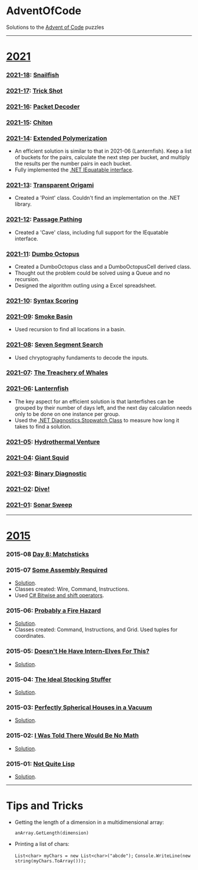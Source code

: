 # AdventOfCode
Solutions to the [Advent of Code](https://adventofcode.com/) puzzles

---
# [2021](https://adventofcode.com/2021)

### [2021-18](https://github.com/HashTag42/AdventOfCode/tree/main/2021/2021-18): [Snailfish](https://adventofcode.com/2021/day/18)


### [2021-17](https://github.com/HashTag42/AdventOfCode/tree/main/2021/2021-17): [Trick Shot](https://adventofcode.com/2021/day/17)


### [2021-16](https://github.com/HashTag42/AdventOfCode/tree/main/2021/2021-16): [Packet Decoder](https://adventofcode.com/2021/day/16)


### [2021-15](https://github.com/HashTag42/AdventOfCode/tree/main/2021/2021-15): [Chiton](https://adventofcode.com/2021/day/15)


### [2021-14](https://github.com/HashTag42/AdventOfCode/tree/main/2021/2021-13): [Extended Polymerization](https://adventofcode.com/2021/day/14)

* An efficient solution is similar to that in 2021-06 (Lanternfish). Keep a list of buckets for the pairs, calculate the next step per bucket, and multiply the results per the number pairs in each bucket.
* Fully implemented the [.NET IEquatable interface](https://docs.microsoft.com/en-us/dotnet/api/system.iequatable-1.equals).


### [2021-13](https://github.com/HashTag42/AdventOfCode/tree/main/2021/2021-13): [Transparent Origami](https://adventofcode.com/2021/day/13)

* Created a 'Point' class. Couldn't find an implementation on the .NET library.

### [2021-12](https://github.com/HashTag42/AdventOfCode/tree/main/2021/2021-12): [Passage Pathing](https://adventofcode.com/2021/day/12)

* Created a 'Cave' class, including full support for the IEquatable interface.

### [2021-11](https://github.com/HashTag42/AdventOfCode/tree/main/2021/2021-11): [Dumbo Octopus](https://adventofcode.com/2021/day/11)

* Created a DumboOctopus class and a DumboOctopusCell derived class.
* Thought out the problem could be solved using a Queue and no recursion.
* Designed the algorithm outling using a Excel spreadsheet.

### [2021-10](https://github.com/HashTag42/AdventOfCode/tree/main/2021/2021-10): [Syntax Scoring](https://adventofcode.com/2021/day/10)

### [2021-09](https://github.com/HashTag42/AdventOfCode/tree/main/2021/2021-09): [Smoke Basin](https://adventofcode.com/2021/day/9)

* Used recursion to find all locations in a basin.

### [2021-08](https://github.com/HashTag42/AdventOfCode/tree/main/2021/2021-08): [Seven Segment Search](https://adventofcode.com/2021/day/8)
* Used chryptography fundaments to decode the inputs.

### [2021-07](https://github.com/HashTag42/AdventOfCode/tree/main/2021/2021-07): [The Treachery of Whales](https://adventofcode.com/2021/day/7)

### [2021-06](https://github.com/HashTag42/AdventOfCode/tree/main/2021/2021-06): [Lanternfish](https://adventofcode.com/2021/day/6)

* The key aspect for an efficient solution is that lanterfishes can be grouped by their number of days left, and the next day calculation needs only to be done on one instance per group.
* Used the [.NET Diagnostics.Stopwatch Class](https://docs.microsoft.com/en-us/dotnet/api/system.diagnostics.stopwatch) to measure how long it takes to find a solution.

### [2021-05](https://github.com/HashTag42/AdventOfCode/tree/main/2021/2021-05): [Hydrothermal Venture](https://adventofcode.com/2021/day/5)

### [2021-04](https://github.com/HashTag42/AdventOfCode/tree/main/2021/2021-04): [Giant Squid](https://adventofcode.com/2021/day/4)

### [2021-03](https://github.com/HashTag42/AdventOfCode/tree/main/2021/2021-03): [Binary Diagnostic](https://adventofcode.com/2021/day/3)

### [2021-02](https://github.com/HashTag42/AdventOfCode/tree/main/2021/2021-02): [Dive!](https://adventofcode.com/2021/day/2)

### [2021-01](https://github.com/HashTag42/AdventOfCode/tree/main/2021/2021-01): [ Sonar Sweep](https://adventofcode.com/2021/day/1)
---

# [2015](https://adventofcode.com/2015)

### 2015-08 [Day 8: Matchsticks](https://adventofcode.com/2015/day/8)


### 2015-07 [Some Assembly Required](https://adventofcode.com/2015/day/7)

* [Solution](https://github.com/HashTag42/AdventOfCode/tree/main/2015/2015-07).
* Classes created: Wire, Command, Instructions.
* Used [C# Bitwise and shift operators](https://docs.microsoft.com/en-us/dotnet/csharp/language-reference/operators/bitwise-and-shift-operators).

### 2015-06: [Probably a Fire Hazard](https://adventofcode.com/2015/day/6)

* [Solution](https://github.com/HashTag42/AdventOfCode/tree/main/2015/2015-06).
* Classes created: Command, Instructions, and Grid. Used tuples for coordinates.

### 2015-05: [Doesn't He Have Intern-Elves For This?](https://adventofcode.com/2015/day/5)

* [Solution](https://github.com/HashTag42/AdventOfCode/tree/main/2015/2015-05).

### 2015-04: [The Ideal Stocking Stuffer](https://adventofcode.com/2015/day/4)

* [Solution](https://github.com/HashTag42/AdventOfCode/tree/main/2015/2015-04).

### 2015-03: [Perfectly Spherical Houses in a Vacuum](https://adventofcode.com/2015/day/3)

* [Solution](https://github.com/HashTag42/AdventOfCode/tree/main/2015/2015-03).

### 2015-02: [I Was Told There Would Be No Math](https://adventofcode.com/2015/day/2)

* [Solution](https://github.com/HashTag42/AdventOfCode/tree/main/2015/2015-02).

### 2015-01: [Not Quite Lisp](https://adventofcode.com/2015/day/1)

* [Solution](https://github.com/HashTag42/AdventOfCode/tree/main/2015/2015-01).

___

# Tips and Tricks

* Getting the length of a dimension in a multidimensional array:

  `anArray.GetLength(dimension)`

* Printing a list of chars:

  `List<char> myChars = new List<char>("abcde");`
  `Console.WriteLine(new string(myChars.ToArray()));`
